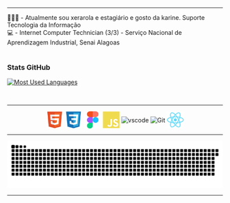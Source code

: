 <table>
  <hr>
  <div align="left" style="display: inline_block">
 👨🏽‍💻 - Atualmente sou xerarola e estagiário e gosto da karine. Suporte Tecnologia da Informação <br>
 💻 - Internet Computer Technician (3/3) - Serviço Nacional de Aprendizagem Industrial, Senai Alagoas

  </div>
  <br>
<h3>Stats GitHub</h3>


[![Most Used Languages](https://github-readme-stats-git-masterrstaa-rickstaa.vercel.app/api/top-langs/?username=caioarchive&line_height=10&card_width=290&layout=compact&hide_title=false&count_private=true&langs_count=4&show_icons=true&title_color=FF00F6&hide=html,css&border_radius=3&border_color=561760&count_private=true&theme=dark)](https://github.com/caioarchive/github-readme-stats)
<br>
 
 

<br>
<hr>

  <div align="center" style="display: inline_block">
    <img align="center" alt="HTML" height="40" width="40" src="https://raw.githubusercontent.com/devicons/devicon/master/icons/html5/html5-original.svg">
    <img align="center" alt="CSS" height="40" width="40" src="https://raw.githubusercontent.com/devicons/devicon/master/icons/css3/css3-original.svg">
    <img align="center" alt="Figma" height="40" width="40" src="https://raw.githubusercontent.com/devicons/devicon/master/icons/figma/figma-original.svg">
    <img align="center" alt="JS" height="40" width="40" src="https://raw.githubusercontent.com/devicons/devicon/master/icons/javascript/javascript-plain.svg">
    <img align="center" alt="vscode" height="40" width="40" src="https://img.icons8.com/?size=100&id=0OQR1FYCuA9f&format=png&color=000000">
    <img align="center" alt="Git" height="40" width="40" src="https://git-scm.com/images/logos/downloads/Git-Icon-1788C.png"> 
    <img align="center" alt="Git" height="40" width="40" src="https://raw.githubusercontent.com/devicons/devicon/master/icons/react/react-original.svg"> 
   <br>
  <hr>

</div>

<picture>
  <source media="(prefers-color-scheme: dark)" srcset="https://raw.githubusercontent.com/caioarchive/caioarchive/output/github-contribution-grid-snake-dark.svg">
  <source media="(prefers-color-scheme: light)" srcset="https://raw.githubusercontent.com/caioarchive/caioarchive/output/github-contribution-grid-snake.svg">
  <img alt="github contribution grid snake animation" src="https://raw.githubusercontent.com/caioarchive/caioarchive/output/github-contribution-grid-snake.svg">
</picture>
<hr>

